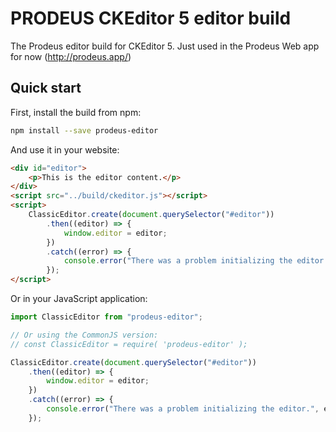 # PRODEUS CKEditor 5 editor build

<!-- [![npm version](https://badge.fury.io/js/%40ckeditor%2Fckeditor5-build-classic.svg)](https://www.npmjs.com/package/@ckeditor/ckeditor5-build-classic)
[![Dependency Status](https://david-dm.org/ckeditor/ckeditor5-build-classic/status.svg)](https://david-dm.org/ckeditor/ckeditor5-build-classic)
[![devDependency Status](https://david-dm.org/ckeditor/ckeditor5-build-classic/dev-status.svg)](https://david-dm.org/ckeditor/ckeditor5-build-classic?type=dev) -->

The Prodeus editor build for CKEditor 5. Just used in the Prodeus Web app for now (http://prodeus.app/)

<!-- Read more about the [classic editor build](https://ckeditor.com/docs/ckeditor5/latest/builds/guides/overview.html#classic-editor) and see the [demo](https://ckeditor.com/docs/ckeditor5/latest/examples/builds/classic-editor.html). -->

<!-- ![CKEditor 5 classic editor build screenshot](https://c.cksource.com/a/1/img/npm/ckeditor5-build-classic.png) -->

## Quick start

First, install the build from npm:

```bash
npm install --save prodeus-editor
```

And use it in your website:

```html
<div id="editor">
    <p>This is the editor content.</p>
</div>
<script src="../build/ckeditor.js"></script>
<script>
    ClassicEditor.create(document.querySelector("#editor"))
        .then((editor) => {
            window.editor = editor;
        })
        .catch((error) => {
            console.error("There was a problem initializing the editor.", error);
        });
</script>
```

Or in your JavaScript application:

```js
import ClassicEditor from "prodeus-editor";

// Or using the CommonJS version:
// const ClassicEditor = require( 'prodeus-editor' );

ClassicEditor.create(document.querySelector("#editor"))
    .then((editor) => {
        window.editor = editor;
    })
    .catch((error) => {
        console.error("There was a problem initializing the editor.", error);
    });
```

<!-- **Note:** If you are planning to integrate CKEditor 5 deep into your application, it is actually more convenient and recommended to install and import the source modules directly (like it happens in `ckeditor.js`). Read more in the [Advanced setup guide](https://ckeditor.com/docs/ckeditor5/latest/builds/guides/integration/advanced-setup.html). -->

<!-- ## License

Licensed under the terms of [GNU General Public License Version 2 or later](http://www.gnu.org/licenses/gpl.html). For full details about the license, please check the `LICENSE.md` file or [https://ckeditor.com/legal/ckeditor-oss-license](https://ckeditor.com/legal/ckeditor-oss-license). -->

